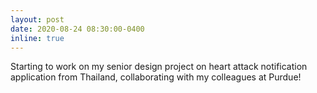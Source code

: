 ```yaml
---
layout: post
date: 2020-08-24 08:30:00-0400
inline: true
---
```


Starting to work on my senior design project on heart attack notification application from Thailand, collaborating with my colleagues at Purdue! 
